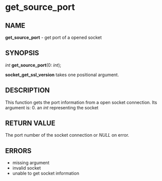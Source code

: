 # get_source_port

## NAME

**get_source_port** - get port of a opened socket

## SYNOPSIS

*int* **get_source_port**(0: *int*);

**socket_get_ssl_version** takes one positional argument.

## DESCRIPTION

This function gets the port information from a open socket connection. Its argument is:
0. an *int* representing the socket

## RETURN VALUE

The port number of the socket connection or *NULL* on error.

## ERRORS

- missing argument
- invalid socket
- unable to get socket information
